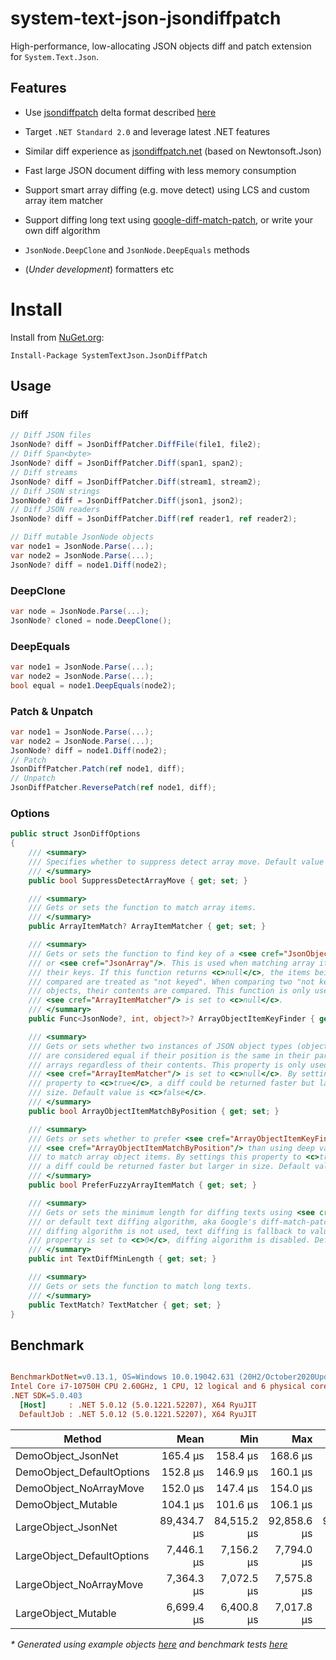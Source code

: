 # system-text-json-jsondiffpatch

High-performance, low-allocating JSON objects diff and patch extension for `System.Text.Json`.

## Features

- Use [jsondiffpatch](https://github.com/benjamine/jsondiffpatch) delta format described [here](https://github.com/benjamine/jsondiffpatch/blob/master/docs/deltas.md)
- Target `.NET Standard 2.0` and leverage latest .NET features
- Similar diff experience as [jsondiffpatch.net](https://github.com/wbish/jsondiffpatch.net) (based on Newtonsoft.Json)
- Fast large JSON document diffing with less memory consumption
- Support smart array diffing (e.g. move detect) using LCS and custom array item matcher
- Support diffing long text using [google-diff-match-patch](http://code.google.com/p/google-diff-match-patch/), or write your own diff algorithm
- `JsonNode.DeepClone` and `JsonNode.DeepEquals` methods

- (_Under development_) formatters etc

# Install

Install from [NuGet.org](https://www.nuget.org/packages/SystemTextJson.JsonDiffPatch/):

```
Install-Package SystemTextJson.JsonDiffPatch
```

## Usage
### Diff

```csharp
// Diff JSON files
JsonNode? diff = JsonDiffPatcher.DiffFile(file1, file2);
// Diff Span<byte>
JsonNode? diff = JsonDiffPatcher.Diff(span1, span2);
// Diff streams
JsonNode? diff = JsonDiffPatcher.Diff(stream1, stream2);
// Diff JSON strings
JsonNode? diff = JsonDiffPatcher.Diff(json1, json2);
// Diff JSON readers
JsonNode? diff = JsonDiffPatcher.Diff(ref reader1, ref reader2);

// Diff mutable JsonNode objects
var node1 = JsonNode.Parse(...);
var node2 = JsonNode.Parse(...);
JsonNode? diff = node1.Diff(node2);
```

### DeepClone

```csharp
var node = JsonNode.Parse(...);
JsonNode? cloned = node.DeepClone();
```

### DeepEquals

```csharp
var node1 = JsonNode.Parse(...);
var node2 = JsonNode.Parse(...);
bool equal = node1.DeepEquals(node2);
```

### Patch & Unpatch

```csharp
var node1 = JsonNode.Parse(...);
var node2 = JsonNode.Parse(...);
JsonNode? diff = node1.Diff(node2);
// Patch
JsonDiffPatcher.Patch(ref node1, diff);
// Unpatch
JsonDiffPatcher.ReversePatch(ref node1, diff);
```

### Options

```csharp
public struct JsonDiffOptions
{
    /// <summary>
    /// Specifies whether to suppress detect array move. Default value is <c>false</c>.
    /// </summary>
    public bool SuppressDetectArrayMove { get; set; }

    /// <summary>
    /// Gets or sets the function to match array items.
    /// </summary>
    public ArrayItemMatch? ArrayItemMatcher { get; set; }

    /// <summary>
    /// Gets or sets the function to find key of a <see cref="JsonObject"/>
    /// or <see cref="JsonArray"/>. This is used when matching array items by
    /// their keys. If this function returns <c>null</c>, the items being
    /// compared are treated as "not keyed". When comparing two "not keyed"
    /// objects, their contents are compared. This function is only used when
    /// <see cref="ArrayItemMatcher"/> is set to <c>null</c>.
    /// </summary>
    public Func<JsonNode?, int, object?>? ArrayObjectItemKeyFinder { get; set; }

    /// <summary>
    /// Gets or sets whether two instances of JSON object types (object and array)
    /// are considered equal if their position is the same in their parent
    /// arrays regardless of their contents. This property is only used when
    /// <see cref="ArrayItemMatcher"/> is set to <c>null</c>. By settings this
    /// property to <c>true</c>, a diff could be returned faster but larger in
    /// size. Default value is <c>false</c>.
    /// </summary>
    public bool ArrayObjectItemMatchByPosition { get; set; }

    /// <summary>
    /// Gets or sets whether to prefer <see cref="ArrayObjectItemKeyFinder"/> and
    /// <see cref="ArrayObjectItemMatchByPosition"/> than using deep value comparison
    /// to match array object items. By settings this property to <c>true</c>,
    /// a diff could be returned faster but larger in size. Default value is <c>false</c>.
    /// </summary>
    public bool PreferFuzzyArrayItemMatch { get; set; }

    /// <summary>
    /// Gets or sets the minimum length for diffing texts using <see cref="TextMatcher"/>
    /// or default text diffing algorithm, aka Google's diff-match-patch algorithm. When text
    /// diffing algorithm is not used, text diffing is fallback to value replacement. If this
    /// property is set to <c>0</c>, diffing algorithm is disabled. Default value is <c>0</c>.
    /// </summary>
    public int TextDiffMinLength { get; set; }

    /// <summary>
    /// Gets or sets the function to match long texts.
    /// </summary>
    public TextMatch? TextMatcher { get; set; }
}
```

## Benchmark

``` ini

BenchmarkDotNet=v0.13.1, OS=Windows 10.0.19042.631 (20H2/October2020Update)
Intel Core i7-10750H CPU 2.60GHz, 1 CPU, 12 logical and 6 physical cores
.NET SDK=5.0.403
  [Host]     : .NET 5.0.12 (5.0.1221.52207), X64 RyuJIT
  DefaultJob : .NET 5.0.12 (5.0.1221.52207), X64 RyuJIT


```
|                     Method |        Mean |         Min |         Max |         P95 |         P80 | Allocated |
|--------------------------- |------------:|------------:|------------:|------------:|------------:|----------:|
|         DemoObject_JsonNet |    165.4 μs |    158.4 μs |    168.6 μs |    168.0 μs |    167.4 μs |    173 KB |
|  DemoObject_DefaultOptions |    152.8 μs |    146.9 μs |    160.1 μs |    159.3 μs |    155.3 μs |     84 KB |
|     DemoObject_NoArrayMove |    152.0 μs |    147.4 μs |    154.0 μs |    153.6 μs |    153.2 μs |     84 KB |
|         DemoObject_Mutable |    104.1 μs |    101.6 μs |    106.1 μs |    106.0 μs |    105.1 μs |     70 KB |
|        LargeObject_JsonNet | 89,434.7 μs | 84,515.2 μs | 92,858.6 μs | 92,387.7 μs | 91,774.2 μs | 23,628 KB |
| LargeObject_DefaultOptions |  7,446.1 μs |  7,156.2 μs |  7,794.0 μs |  7,775.8 μs |  7,518.6 μs |  4,085 KB |
|    LargeObject_NoArrayMove |  7,364.3 μs |  7,072.5 μs |  7,575.8 μs |  7,530.3 μs |  7,472.6 μs |  4,087 KB |
|        LargeObject_Mutable |  6,699.4 μs |  6,400.8 μs |  7,017.8 μs |  6,935.1 μs |  6,804.6 μs |  3,538 KB |


_\* Generated using example objects [here](https://github.com/weichch/system-text-json-jsondiffpatch/tree/main/test/Examples) and benchmark tests [here](https://github.com/weichch/system-text-json-jsondiffpatch/tree/main/test/SystemTextJson.JsonDiffPatch.Benchmark/SimpleDiffBenchmark.cs)_
